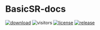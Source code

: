 # BasicSR-docs

[![download](https://img.shields.io/github/downloads/XPixelGroup/BasicSR-docs/total)](https://github.com/XPixelGroup/BasicSR-docs/releases)
![visitors](https://visitor-badge.glitch.me/badge?page_id=XPixelGroup/BasicSR-docs)
[![license](https://img.shields.io/github/license/xinntao/BasicSR-docs)](https://github.com/XPixelGroup/BasicSR-docs/blob/master/LICENSE)
[![release](https://github.com/XPixelGroup/BasicSR-docs/actions/workflows/release.yml/badge.svg)](https://github.com/XPixelGroup/BasicSR-docs/blob/master/.github/workflows/release.yml)
